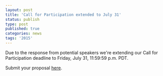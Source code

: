```yaml
---
layout: post
title: 'Call for Participation extended to July 31'
status: publish
type: post
published: true
categories: news
tags: '2015'
---
```


Due to the response from potential speakers we're extending our Call for
Participation deadline to Friday, July 31, 11:59:59 p.m. PDT.

Submit your proposal [here](https://osem.seagl.org/).

